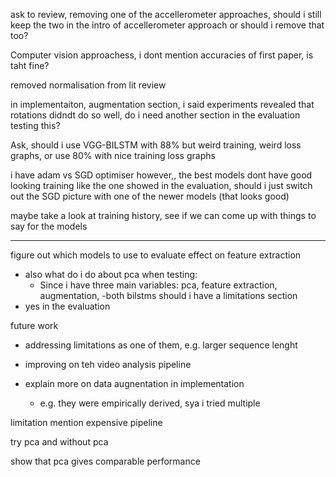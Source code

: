 ask to review, removing one of the accellerometer approaches, should i still keep the two in the intro of accellerometer approach or should i remove that too?

Computer vision approachess, i dont mention accuracies of first paper, is taht fine?

removed normalisation from lit review

in implementaiton, augmentation section, i said experiments revealed that rotations didndt do so well, do i need another section in the evaluation testing this?

Ask, should i use VGG-BILSTM with 88% but weird training, weird loss graphs, or use 80% with nice training loss graphs

i have adam vs SGD optimiser however,, the best models dont have good looking training like the one showed in the evaluation, should i just switch out the SGD picture with one of the newer models (that looks good)

maybe take a look at training history, see if we can come up with things to say for the models


---
figure out which models to use to evaluate effect on feature extraction
- also what do i do about pca when testing:
	- Since i have three main variables: pca, feature extraction, augmentation, 
-both bilstms
should i have a limitations section
- yes in the evaluation

future work
- addressing limitations as one of them, e.g. larger sequence lenght
- improving on teh video analysis pipeline

- explain more on data augnentation in implementation
	- e.g. they were empirically derived, sya i tried multiple

limitation mention expensive pipeline


try pca and without pca

show that pca gives comparable performance


